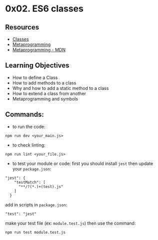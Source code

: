 # 0x02. ES6 classes

## Resources
* [Classes](https://developer.mozilla.org/en-US/docs/Web/JavaScript/Reference/Classes)
* [Metaprogramming](https://www.keithcirkel.co.uk/metaprogramming-in-es6-symbols/#symbolspecies)
* [Metaprogramming - MDN](https://developer.mozilla.org/en-US/docs/Web/JavaScript/Guide/Meta_programming)

## Learning Objectives
* How to define a Class
* How to add methods to a class
* Why and how to add a static method to a class
* How to extend a class from another
* Metaprogramming and symbols

## Commands:
* to run the code:
```
npm run dev <your_main.js>
```
* to check linting:
```
npm run lint <your_file.js>
```
* to test your module or code:
first you should install `jest` then update your `package.json`:
```
"jest": {
    "testMatch": [
      "**/?(*.)+(test).js"
    ]
  }
```
add in scripts in `package.json`:
```
"test": "jest"
```
make your test file (ex: `module.test.js`) then use the command:
```
npm run test module.test.js
```

